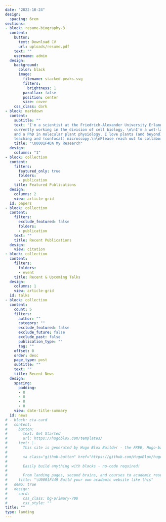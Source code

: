 ```yaml
---
date: "2022-10-24"
design:
  spacing: 6rem
sections:
- block: resume-biography-3
  content:
    button:
      text: Download CV
      url: uploads/resume.pdf
    text: ""
    username: admin
  design:
    background:
      color: black
      image:
        filename: stacked-peaks.svg
        filters:
          brightness: 1
        parallax: false
        position: center
        size: cover
    css_class: dark
- block: markdown
  content:
    subtitle: ""
    text: "I'm a scientist at the Friedrich-Alexander University Erlangen Nuremberg (FAU), \n
    currently working in the division of cell biology. \n\nI'm a wet-lab / bioinformatics hybrid with a Master's degree in molecular science \n
    and a PhD in molecular plant physiology. I love plants (and beyond), making sense of data, \n
    teaching and (confocal) microscopy.\n\nPlease reach out to collaborate \U0001F603"
    title: "\U0001F4DA My Research"
  design:
    columns: "1"
- block: collection
  content:
    filters:
      featured_only: true
      folders:
      - publication
    title: Featured Publications
  design:
    columns: 2
    view: article-grid
  id: papers
- block: collection
  content:
    filters:
      exclude_featured: false
      folders:
      - publication
    text: ""
    title: Recent Publications
  design:
    view: citation
- block: collection
  content:
    filters:
      folders:
      - event
    title: Recent & Upcoming Talks
  design:
    columns: 1
    view: article-grid
  id: talks
- block: collection
  content:
    count: 5
    filters:
      author: ""
      category: ""
      exclude_featured: false
      exclude_future: false
      exclude_past: false
      publication_type: ""
      tag: ""
    offset: 0
    order: desc
    page_type: post
    subtitle: ""
    text: ""
    title: Recent News
  design:
    spacing:
      padding:
      - 0
      - 0
      - 0
      - 0
    view: date-title-summary
  id: news
# - block: cta-card
#   content:
#     button:
#       text: Get Started
#       url: https://hugoblox.com/templates/
#     text: |-
#       This site is generated by Hugo Blox Builder - the FREE, Hugo-based open source website builder trusted by 250,000+ academics like you.
# 
#       <a class="github-button" href="https://github.com/HugoBlox/hugo-blox-builder" data-color-scheme="no-preference: light; light: light; dark: dark;" data-icon="octicon-star" data-size="large" data-show-count="true" aria-label="Star HugoBlox/hugo-blox-builder on GitHub">Star</a>
# 
#       Easily build anything with blocks - no-code required!
# 
#       From landing pages, second brains, and courses to academic resumés, conferences, and tech blogs.
#     title: "\U0001F449 Build your own academic website like this"
#   demo: true
#   design:
#     card:
#       css_class: bg-primary-700
#       css_style: ""
title: ""
type: landing
---
```

